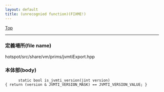 ```yaml
---
layout: default
title: (unrecognied function)(FIXME!)
---
```

[Top](../index.html)

--- 
### 定義場所(file name)
hotspot/src/share/vm/prims/jvmtiExport.hpp


### 本体部(body)
```
	  static bool is_jvmti_version(jint version)                      { return (version & JVMTI_VERSION_MASK) == JVMTI_VERSION_VALUE; }
	
```


